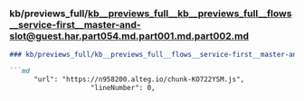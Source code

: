 ### kb/previews_full/kb__previews_full__kb__previews_full__flows__service-first__master-and-slot@guest.har.part054.md.part001.md.part002.md

```md
### kb/previews_full/kb__previews_full__flows__service-first__master-and-slot@guest.har.part054.md.part001.md (part 002)

```md
      "url": "https://n958200.alteg.io/chunk-KO722YSM.js",
                    "lineNumber": 0,
  
```

```

```
